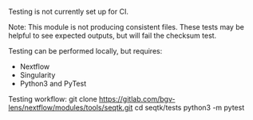 Testing is not currently set up for CI.

Note: This module is not producing consistent files. These tests may be helpful
to see expected outputs, but will fail the checksum test.

Testing can be performed locally, but requires:

- Nextflow
- Singularity
- Python3 and PyTest

Testing workflow:
git clone https://gitlab.com/bgv-lens/nextflow/modules/tools/seqtk.git
cd seqtk/tests
python3 -m pytest
